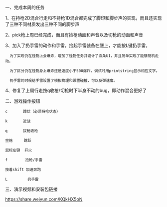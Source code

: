 一、完成本周的任务

  1、在持枪2D混合行走和不持枪1D混合都完成了脚印和脚步声的实现，而且还实现了三种不同材质发出三种不同的脚步声
  
  2、pick枪上周已经完成，而且有捡枪动画和声音以及切枪的动画和声音
  
  3、加入了扔手雷的动作和手雷，捡起手雷装备在腰上，才能按L键扔手雷。
      
      为了实现仍在怪物上会爆炸，增加了怪物任务并设计了血条UI，并且简单实现了能够随机走动。
      
      为了区分仍在怪物身上爆炸还是速度小于500爆炸，调试时用printstring显示相应文字。
      
      扔手雷的时候给手雷设置了模拟物理和设置碰撞，可以反弹速度。
      
   4、修复了上周行走按q收枪/切枪时下半身不动的bug，即动作混合更好了
      
二、游戏操作按钮
    
    c       蹲伏（必须持枪状态） 
     
    k       近战 
    
    q       拔枪收枪 
    
    空格     跳跃 
    
    鼠标左键  开火 
    
    f        捡枪/手雷 
    
    按着shift 加速奔跑
    
    L         扔手雷
  
三、演示视频和安装包链接

  https://share.weiyun.com/KQkHX5oN
